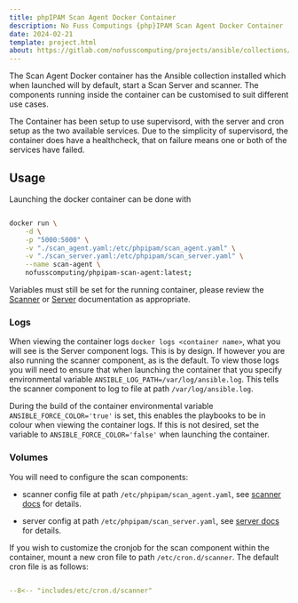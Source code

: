 ```yaml
---
title: phpIPAM Scan Agent Docker Container
description: No Fuss Computings {php}IPAM Scan Agent Docker Container
date: 2024-02-21
template: project.html
about: https://gitlab.com/nofusscomputing/projects/ansible/collections/phpipam_scan_agent
---
```


The Scan Agent Docker container has the Ansible collection installed which when launched will by default, start a Scan Server and scanner. The components running inside the container can be customised to suit different use cases.

The Container has been setup to use supervisord, with the server and cron setup as the two available services. Due to the simplicity of supervisord, the container does have a healthcheck, that on failure means one or both of the services have failed.


## Usage

Launching the docker container can be done with

``` bash

docker run \
    -d \
    -p "5000:5000" \
    -v "./scan_agent.yaml:/etc/phpipam/scan_agent.yaml" \
    -v "./scan_server.yaml:/etc/phpipam/scan_server.yaml" \
    --name scan-agent \
    nofusscomputing/phpipam-scan-agent:latest;

```

Variables must still be set for the running container, please review the [Scanner](scanner.md) or [Server](server.md) documentation as appropriate.


### Logs

When viewing the container logs `docker logs <container name>`, what you will see is the Server component logs. This is by design. If however you are also running the scanner component, as is the default. To view those logs you will need to ensure that when launching the container that you specify environmental variable `ANSIBLE_LOG_PATH=/var/log/ansible.log`. This tells the scanner component to log to file at path `/var/log/ansible.log`.

During the build of the container environmental variable `ANSIBLE_FORCE_COLOR='true'` is set, this enables the playbooks to be in colour when viewing the container logs. If this is not desired, set the variable to `ANSIBLE_FORCE_COLOR='false'` when launching the container.


### Volumes

You will need to configure the scan components:

- scanner config file at path `/etc/phpipam/scan_agent.yaml`, see [scanner docs](scanner.md#variables) for details.

- server config at path `/etc/phpipam/scan_server.yaml`, see [server docs](server.md#variables) for details.

If you wish to customize the cronjob for the scan component within the container, mount a new cron file to path `/etc/cron.d/scanner`. The default cron file is as follows:

``` yaml title="/etc/cron.d/scanner" linenums="1"

--8<-- "includes/etc/cron.d/scanner"

```
